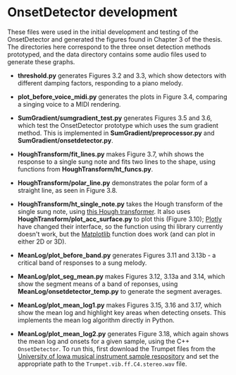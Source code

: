 # OnsetDetector development

These files were used in the initial development and testing of the OnsetDetector
and generated the figures found in Chapter 3 of the thesis. The directories here correspond
to the three onset detection methods prototyped, and the data directory contains some audio files
used to generate these graphs.

- **threshold.py** generates Figures 3.2 and 3.3, which show detectors 
with different damping factors, responding to a piano melody.

- **plot_before_voice_midi.py** generates the plots in Figure 3.4, comparing a
singing voice to a MIDI rendering.

- **SumGradient/sumgradient_test.py** generates Figures 3.5 and 3.6, which test the OnsetDetector
prototype which uses the sum gradient method. This is implemented in **SumGradient/preprocessor.py**
and **SumGradient/onsetdetector.py**.

- **HoughTransform/fit_lines.py** makes Figure 3.7, whih shows the response to a single sung note and
fits two lines to the shape, using functions from **HoughTransform/ht_funcs.py**.

- **HoughTransform/polar_line.py** demonstrates the polar form of a straight line, as seen in Figure 3.8.

- **HoughTransform/ht_single_note.py** takes the Hough transform of the single sung note, using 
[this Hough transformer](https://github.com/keziah55/HoughTransformer). It also uses 
**HoughTransform/plot_acc_surface.py** to plot this (Figure 3.10); [Plotly](https://plot.ly/) have
changed their interface, so the function using thi library currently doesn't work, but the 
[Matplotlib](https://matplotlib.org/) function does work (and can plot in either 2D or 3D).

- **MeanLog/plot_before_band.py** generates Figures 3.11 and 3.13b - a critical band of responses to a sung melody.

- **MeanLog/plot_seg_mean.py** makes Figures 3.12, 3.13a and 3.14, which show the segment means of a band of reponses,
using **MeanLog/onsetdetector_temp.py** to generate the segment averages.

- **MeanLog/plot_mean_log1.py** makes Figures 3.15, 3.16 and 3.17, which show the mean log and highlight
key areas when detecting onsets. This implements the mean log algorithm directly in Python.

- **MeanLog/plot_mean_log2.py** generates Figure 3.18, which again shows the mean log and onsets for a given sample,
using the C++ `OnsetDetector`. To run this, first download the Trumpet files from the 
[University of Iowa musical instrument sample respository](http://theremin.music.uiowa.edu/MIS-Pitches-2012/MISBbTrumpet2012.html) 
and set the appropriate path to the `Trumpet.vib.ff.C4.stereo.wav` file.
